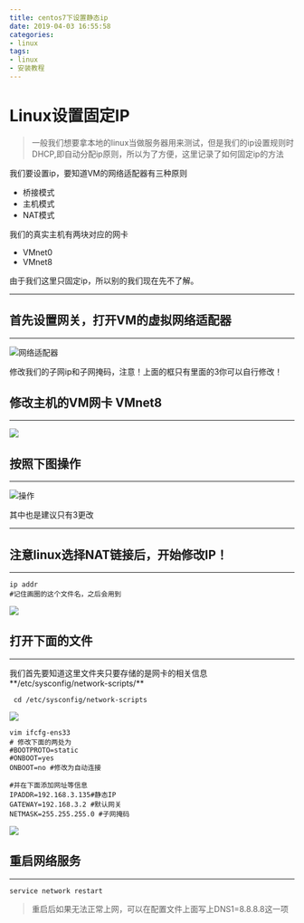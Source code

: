 ```yaml
---
title: centos7下设置静态ip
date: 2019-04-03 16:55:58
categories:
- linux
tags:
- linux
- 安装教程
---
```


# Linux设置固定IP

> 一般我们想要拿本地的linux当做服务器用来测试，但是我们的ip设置规则时DHCP,即自动分配ip原则，所以为了方便，这里记录了如何固定ip的方法

我们要设置ip，要知道VM的网络适配器有三种原则

* 桥接模式
* 主机模式
* NAT模式

我们的真实主机有两块对应的网卡
* VMnet0
* VMnet8
<!-- more -->

由于我们这里只固定ip，所以别的我们现在先不了解。

------
## 首先设置网关，打开VM的虚拟网络适配器

------

![网络适配器](https://s2.ax1x.com/2019/04/03/Ag94FH.png)

修改我们的子网ip和子网掩码，注意！上面的框只有里面的3你可以自行修改！

## 修改主机的VM网卡 VMnet8

--------

![](https://s2.ax1x.com/2019/04/03/Ag9pqO.png)

## 按照下图操作
-----

![操作](https://s2.ax1x.com/2019/04/03/Ag9bOf.png)

其中也是建议只有3更改

------

##  注意linux选择NAT链接后，开始修改IP！
----------
```
ip addr
#记住画圈的这个文件名，之后会用到
```
![](https://s2.ax1x.com/2019/04/03/AgClnK.png)


## 打开下面的文件
----------

我们首先要知道这里文件夹只要存储的是网卡的相关信息**/etc/sysconfig/network-scripts/**

```
 cd /etc/sysconfig/network-scripts
```



![](https://s2.ax1x.com/2019/04/03/AgPGrV.png)

```
vim ifcfg-ens33
# 修改下面的两处为
#BOOTPROTO=static
#ONBOOT=yes
ONBOOT=no #修改为自动连接

#并在下面添加网址等信息
IPADDR=192.168.3.135#静态IP
GATEWAY=192.168.3.2 #默认网关
NETMASK=255.255.255.0 #子网掩码
```

![](https://s2.ax1x.com/2019/04/03/AgPTqf.png)

## 重启网络服务
---------
```
service network restart
```

> 重启后如果无法正常上网，可以在配置文件上面写上DNS1=8.8.8.8这一项


